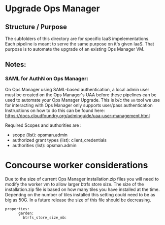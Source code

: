 # Upgrade Ops Manager

## Structure / Purpose
The subfolders of this directory are for specific IaaS impelementations. 
Each pipeline is meant to serve the same purpose on it's given IaaS. That
purpose is to automate the upgrade of an existing Ops Manager VM.

## Notes:

### SAML for AuthN on Ops Manager:
On Ops Manager using SAML-based authentication, 
a local admin user must be created on the Ops Manager's UAA before these pipelines
can be used to automate your Ops Manager Upgrade. This is b/c the `om` tool
we use for interacting with Ops Manager only supports user/pass authentication
Instructions on how to do this can be found here:
https://docs.cloudfoundry.org/adminguide/uaa-user-management.html

Required Scopes and authorities are :
- scope (list):  opsman.admin
- authorized grant types (list):  client_credentials
- authorities (list):  opsman.admin

# Concourse worker considerations
Due to the size of current Ops Manager installation.zip files you will need to modify the worker vm to allow
larger btrfs store size.
The size of the installation.zip file is based on how many tiles you have installed at the time. Dependng on the number
of tiles installed this setting could need to be as big as 50G. In a future release the size of this file should be decreasing.

    properties:
          garden:
            btrfs_store_size_mb: 
